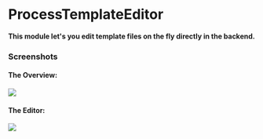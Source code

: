 ProcessTemplateEditor
=====================

**This module let's you edit template files on the fly directly in the backend.**

### Screenshots

#### The Overview:

![](http://projects.nico.is/processwire/TemplateEditor/screenshot1.png)

#### The Editor:

![](http://projects.nico.is/processwire/TemplateEditor/screenshot2.png)

